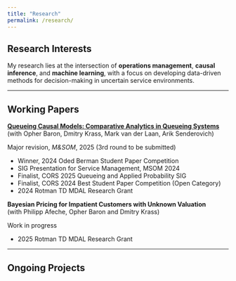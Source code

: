 ```yaml
---
title: "Research"
permalink: /research/
---
```


## Research Interests

My research lies at the intersection of **operations management**, **causal inference**, and **machine learning**, with a focus on developing data-driven methods for decision-making in uncertain service environments.

---

## Working Papers

**[Queueing Causal Models: Comparative Analytics in Queueing Systems]((https://papers.ssrn.com/sol3/papers.cfm?abstract_id=5104446))**  
(with Opher Baron, Dmitry Krass, Mark van der Laan, Arik Senderovich)

Major revision, *M&SOM*, 2025 (3rd round to be submitted)

- Winner, 2024 Oded Berman Student Paper Competition
- SIG Presentation for Service Management, MSOM 2024
- Finalist, CORS 2025 Queueing and Applied Probability SIG
- Finalist, CORS 2024 Best Student Paper Competition (Open Category)
- 2024 Rotman TD MDAL Research Grant

**Bayesian Pricing for Impatient Customers with Unknown Valuation**  
(with Philipp Afeche, Opher Baron and Dmitry Krass)

Work in progress
- 2025 Rotman TD MDAL Research Grant


---

## Ongoing Projects

